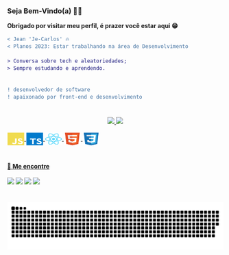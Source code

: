 ### Seja Bem-Vindo(a) 🖐🏻
**Obrigado por visitar meu perfil, é prazer você estar aqui 😁**

```diff
< Jean 'Je-Carlos' 🔥
< Planos 2023: Estar trabalhando na área de Desenvolvimento

> Conversa sobre tech e aleatoriedades;
> Sempre estudando e aprendendo.


! ‍desenvolvedor de software
! apaixonado por front-end e desenvolvimento

```

 #
 
<div align="center"> 

  <a href="https://github.com/Je-Carlos">
   <img height="180em" src="https://github-readme-stats-dun-eight-57.vercel.app/api?username=Je-Carlos&show_icons=true&theme=radical"/>
  <img height="180em" src="https://github-readme-stats-dun-eight-57.vercel.app/api/top-langs/?username=Je-Carlos&layout=compact&langs_count=7&theme=radical"/>
</div>
  
  
  <div style="display: inline_block"><br>
  <img align="center" alt="Jean-Js" height="30" width="40" src="https://raw.githubusercontent.com/devicons/devicon/master/icons/javascript/javascript-plain.svg">
  <img align="center" alt="Jean-Ts" height="30" width="40" src="https://raw.githubusercontent.com/devicons/devicon/master/icons/typescript/typescript-plain.svg">
  <img align="center" alt="Jean-React" height="30" width="40" src="https://raw.githubusercontent.com/devicons/devicon/master/icons/react/react-original.svg">
  <img align="center" alt="Jean-HTML" height="30" width="40" src="https://raw.githubusercontent.com/devicons/devicon/master/icons/html5/html5-original.svg">
  <img align="center" alt="Jean-CSS" height="30" width="40" src="https://raw.githubusercontent.com/devicons/devicon/master/icons/css3/css3-original.svg">
  </div>
  
 # 
 #### 🔗 Me encontre
<div>
  <a href="https://www.instagram.com/jean.cotillo/" target="_blank"><img src="https://img.shields.io/badge/Instagram-E4405F?style=for-the-badge&logo=instagram&logoColor=white"></a>
  <a href="https://www.linkedin.com/in/jean-carlos-berg/" target="_blank"><img src="https://img.shields.io/badge/-LinkedIn-%230077B5?style=for-the-badge&logo=linkedin&logoColor=white" target="_blank"></a> 
  <a href="https://twitter.com/IhateGhibli" target="_blank"><img src="https://img.shields.io/badge/Twitter-1DA1F2?style=for-the-badge&logo=twitter&logoColor=white" target="_blank"></a>
  <a href="https://linktr.ee/jeecarlos" target="_blank"><img src="https://img.shields.io/badge/linktree-39E09B?style=for-the-badge&logo=linktree&logoColor=white"></a>
</div>

#
![github contribution grid snake animation](https://raw.githubusercontent.com/Je-Carlos/Je-Carlos/output/github-contribution-grid-snake-dark.svg#gh-dark-mode-only)


